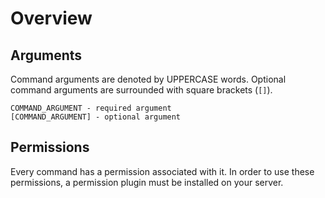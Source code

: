 # Overview

## Arguments

Command arguments are denoted by UPPERCASE words. Optional command arguments are surrounded with square brackets (`[]`).

```
COMMAND_ARGUMENT - required argument
[COMMAND_ARGUMENT] - optional argument
```

## Permissions

Every command has a permission associated with it. In order to use these permissions, a permission plugin must be installed on your server.